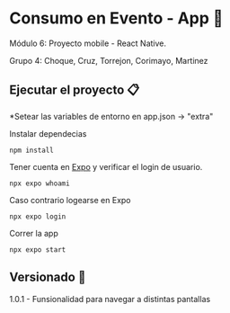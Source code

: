 # Consumo en Evento - App 📱 

Módulo 6: Proyecto mobile - React Native.

Grupo 4: Choque, Cruz, Torrejon, Corimayo, Martinez

## Ejecutar el proyecto 📋

*Setear las variables de entorno en app.json -> "extra"

Instalar dependecias

```
npm install
```

Tener cuenta en [Expo](https://docs.expo.dev/) y verificar el login de usuario.

```
npx expo whoami
```

Caso contrario logearse en Expo

```
npx expo login
```

Correr la app

```
npx expo start
```

## Versionado 📌

1.0.1 - Funsionalidad para navegar a distintas pantallas 